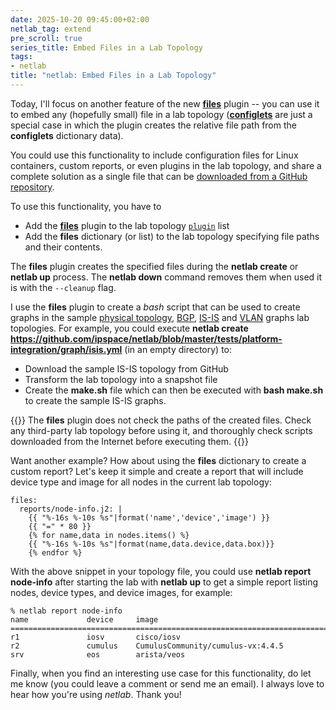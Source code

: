 ```yaml
---
date: 2025-10-20 09:45:00+02:00
netlab_tag: extend
pre_scroll: true
series_title: Embed Files in a Lab Topology
tags:
- netlab
title: "netlab: Embed Files in a Lab Topology"
---
```

Today, I'll focus on another feature of the new **[files](https://netlab.tools/plugins/files/)** plugin -- you can use it to embed any (hopefully small) file in a lab topology (**[configlets](/2025/10/netlab-configlets/)** are just a special case in which the plugin creates the relative file path from the **configlets** dictionary data).

You could use this functionality to include configuration files for Linux containers, custom reports, or even plugins in the lab topology, and share a complete solution as a single file that can be [downloaded from a GitHub repository](/2025/09/netlab-download-url/).
<!--more-->
To use this functionality, you have to

* Add the **[files](https://netlab.tools/plugins/files/)** plugin to the lab topology [`plugin`](https://netlab.tools/plugins/) list
* Add the **files** dictionary (or list) to the lab topology specifying file paths and their contents.

The **files** plugin creates the specified files during the **netlab create** or **netlab up** process. The **netlab down** command removes them when used it is with the `--cleanup` flag.

I use the **files** plugin to create a *bash* script that can be used to create graphs in the sample [physical topology](https://github.com/ipspace/netlab/blob/master/tests/platform-integration/graph/topo.yml), [BGP](https://github.com/ipspace/netlab/blob/master/tests/platform-integration/graph/bgp.yml), [IS-IS](https://github.com/ipspace/netlab/blob/master/tests/platform-integration/graph/isis.yml) and [VLAN](https://github.com/ipspace/netlab/blob/master/tests/platform-integration/graph/vlan.yml) graphs lab topologies. For example, you could execute **netlab create https://github.com/ipspace/netlab/blob/master/tests/platform-integration/graph/isis.yml** (in an empty directory) to:

* Download the sample IS-IS topology from GitHub
* Transform the lab topology into a snapshot file
* Create the **make.sh** file which can then be executed with **bash make.sh** to create the sample IS-IS graphs.

{{<note warn>}}
The **files** plugin does not check the paths of the created files. Check any third-party lab topology before using it, and thoroughly check scripts downloaded from the Internet before executing them.
{{</note>}}

Want another example? How about using the **files** dictionary to create a custom report? Let's keep it simple and create a report that will include device type and image for all nodes in the current lab topology:

```
files:
  reports/node-info.j2: |
    {{ "%-16s %-10s %s"|format('name','device','image') }}
    {{ "=" * 80 }}
    {% for name,data in nodes.items() %}
    {{ "%-16s %-10s %s"|format(name,data.device,data.box)}}
    {% endfor %}
```

With the above snippet in your topology file, you could use **netlab report node-info** after starting the lab with **netlab up** to get a simple report listing nodes, device types, and device images, for example:

```
% netlab report node-info
name             device     image
================================================================================
r1               iosv       cisco/iosv
r2               cumulus    CumulusCommunity/cumulus-vx:4.4.5
srv              eos        arista/veos
```

Finally, when you find an interesting use case for this functionality, do let me know (you could leave a comment or send me an email). I always love to hear how you're using _netlab_. Thank you!
